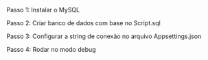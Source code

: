Passo 1:
Instalar o MySQL

Passo 2:
Criar banco de dados com base no Script.sql

Passo 3:
Configurar a string de conexão no arquivo Appsettings.json

Passo 4:
Rodar no modo debug

